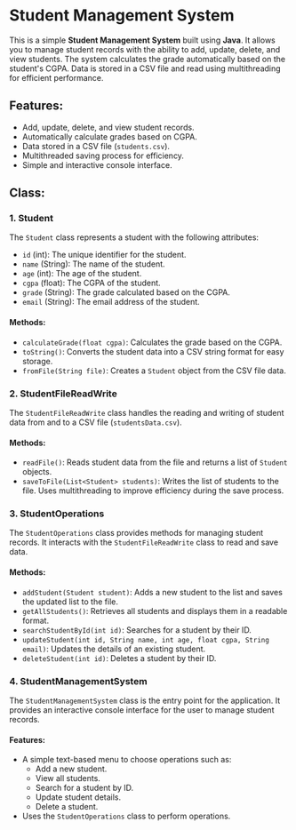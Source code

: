# Student Management System

This is a simple **Student Management System** built using **Java**. It allows you to manage student records with the ability to add, update, delete, and view students. The system calculates the grade automatically based on the student's CGPA. Data is stored in a CSV file and read using multithreading for efficient performance.

## Features:
- Add, update, delete, and view student records.
- Automatically calculate grades based on CGPA.
- Data stored in a CSV file (`students.csv`).
- Multithreaded saving process for efficiency.
- Simple and interactive console interface.

## Class:

### 1. **Student**
The `Student` class represents a student with the following attributes:
- `id` (int): The unique identifier for the student.
- `name` (String): The name of the student.
- `age` (int): The age of the student.
- `cgpa` (float): The CGPA of the student.
- `grade` (String): The grade calculated based on the CGPA.
- `email` (String): The email address of the student.

#### Methods:
- `calculateGrade(float cgpa)`: Calculates the grade based on the CGPA.
- `toString()`: Converts the student data into a CSV string format for easy storage.
- `fromFile(String file)`: Creates a `Student` object from the CSV file data.

### 2. **StudentFileReadWrite**
The `StudentFileReadWrite` class handles the reading and writing of student data from and to a CSV file (`studentsData.csv`).

#### Methods:
- `readFile()`: Reads student data from the file and returns a list of `Student` objects.
- `saveToFile(List<Student> students)`: Writes the list of students to the file. Uses multithreading to improve efficiency during the save process.

### 3. **StudentOperations**
The `StudentOperations` class provides methods for managing student records. It interacts with the `StudentFileReadWrite` class to read and save data.

#### Methods:
- `addStudent(Student student)`: Adds a new student to the list and saves the updated list to the file.
- `getAllStudents()`: Retrieves all students and displays them in a readable format.
- `searchStudentById(int id)`: Searches for a student by their ID.
- `updateStudent(int id, String name, int age, float cgpa, String email)`: Updates the details of an existing student.
- `deleteStudent(int id)`: Deletes a student by their ID.

### 4. **StudentManagementSystem**
The `StudentManagementSystem` class is the entry point for the application. It provides an interactive console interface for the user to manage student records.

#### Features:
- A simple text-based menu to choose operations such as:
  - Add a new student.
  - View all students.
  - Search for a student by ID.
  - Update student details.
  - Delete a student.
- Uses the `StudentOperations` class to perform operations.


